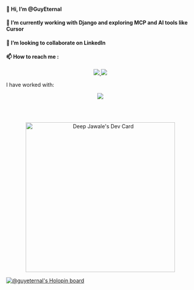 
#### 👋 Hi, I’m @GuyEternal
#### 🌱 I’m currently working with Django and exploring MCP and AI tools like Cursor
#### 💞️ I’m looking to collaborate on LinkedIn
#### 📫 How to reach me :<br>
<p style="text-align: center;">
  <a href="https://www.linkedin.com/in/deepjawale/">
<img src="https://skillicons.dev/icons?i=linkedin" />
  </a>
  <a href="mailto:deepshrikrishna9@gmail.com">
<img src="https://skillicons.dev/icons?i=gmail" />
  </a>
</p>
<!---
GuyEternal/GuyEternal is a ✨ special ✨ repository because its `README.md` (this file) appears on your GitHub profile.
You can click the Preview link to take a look at your changes.
--->

I have worked with: 
<br>

<p align="center">
  <a href="https://skillicons.dev">
    <img src="https://skillicons.dev/icons?i=c,cpp,py,js,bash,html,css,sass,react,vite,vercel,webpack,nodejs,typescript,jest,jquery,kafka,redis,npm,django,express,mongodb,mysql,aws,docker,nginx,linux,ubuntu,vscode,sublime,postman,md,latex,git,github" />
  </a>
</p>


</p>
<br><br>
<p align="center">
<a href="https://app.daily.dev/GuyEternal"><img src="https://api.daily.dev/devcards/50fcbdedfedb4e0d828101321d7e744e.png?r=2hk" width="400" alt="Deep Jawale's Dev Card"/></a>
</p>
<p align="center">

[![@guyeternal's Holopin board](https://holopin.io/api/user/board?user=guyeternal)](https://holopin.io/@guyeternal)
</p>
<!-- ![image](https://user-images.githubusercontent.com/99432276/202898731-9946bb52-3df7-449d-975e-2e5ca0bdc3f0.png) -->
